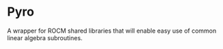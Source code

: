 # Pyro

A wrapper for ROCM shared libraries that will enable easy use of common linear algebra subroutines.
